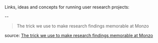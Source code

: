 ---
---

Links, ideas and concepts for running user research projects:

--

>The trick we use to make research findings memorable at Monzo

source: [The trick we use to make research findings memorable at Monzo](https://monzo.com/blog/research-findings-at-monzo)